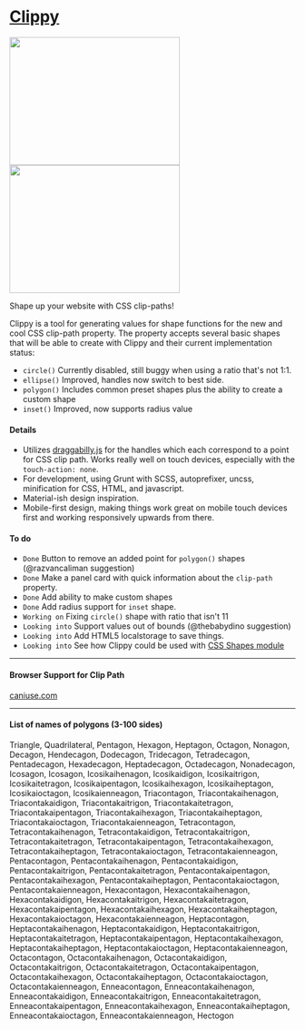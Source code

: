 [Clippy](http://bennettfeely.com/clippy)
======

<img width="300" height="225" style="margin-right:20px;" src="https://d13yacurqjgara.cloudfront.net/users/19965/screenshots/1757798/screen_shot_2014-10-08_at_4.39.02_pm.png" />
<img width="300" height="225" src="https://d13yacurqjgara.cloudfront.net/users/19965/screenshots/1672225/screen_shot_2014-08-05_at_4.26.43_pm.png" />

Shape up your website with CSS clip-paths!

Clippy is a tool for generating values for shape functions for the new and cool CSS clip-path property. The property accepts several basic shapes that will be able to create with Clippy and their current implementation status:

* `circle()` Currently disabled, still buggy when using a ratio that's not 1:1.
* `ellipse()` Improved, handles now switch to best side.
* `polygon()` Includes common preset shapes plus the ability to create a custom shape
* `inset()` Improved, now supports radius value


#### Details
* Utilizes [draggabilly.js](https://github.com/desandro/draggabilly) for the handles which each correspond to a point for CSS clip path. Works really well on touch devices, especially with the `touch-action: none`.
* For development, using Grunt with SCSS, autoprefixer, uncss, minification for CSS, HTML, and javascript.
* Material-ish design inspiration.
* Mobile-first design, making things work great on mobile touch devices first and working responsively upwards from there.


#### To do

* `Done` Button to remove an added point for `polygon()` shapes (@razvancaliman suggestion)
* `Done` Make a panel card with quick information about the `clip-path` property.
* `Done` Add ability to make custom shapes
* `Done` Add radius support for `inset` shape.
* `Working on` Fixing `circle()` shape with ratio that isn't 11
* `Looking into` Support values out of bounds (@thebabydino suggestion)
* `Looking into` Add HTML5 localstorage to save things.
* `Looking into` See how Clippy could be used with [CSS Shapes module](http://dev.w3.org/csswg/css-shapes/#basic-shape-functions)

***

#### Browser Support for Clip Path

[caniuse.com](http://caniuse.com/#search=clip-path)

***

#### List of names of polygons (3-100 sides)

Triangle, Quadrilateral, Pentagon, Hexagon, Heptagon, Octagon, Nonagon, Decagon, Hendecagon, Dodecagon, Tridecagon, Tetradecagon, Pentadecagon, Hexadecagon, Heptadecagon, Octadecagon, Nonadecagon, Icosagon, Icosagon, Icosikaihenagon, Icosikaidigon, Icosikaitrigon, Icosikaitetragon, Icosikaipentagon, Icosikaihexagon, Icosikaiheptagon, Icosikaioctagon, Icosikaienneagon, Triacontagon, Triacontakaihenagon, Triacontakaidigon, Triacontakaitrigon, Triacontakaitetragon, Triacontakaipentagon, Triacontakaihexagon, Triacontakaiheptagon, Triacontakaioctagon, Triacontakaienneagon, Tetracontagon, Tetracontakaihenagon, Tetracontakaidigon, Tetracontakaitrigon, Tetracontakaitetragon, Tetracontakaipentagon, Tetracontakaihexagon, Tetracontakaiheptagon, Tetracontakaioctagon, Tetracontakaienneagon, Pentacontagon, Pentacontakaihenagon, Pentacontakaidigon, Pentacontakaitrigon, Pentacontakaitetragon, Pentacontakaipentagon, Pentacontakaihexagon, Pentacontakaiheptagon, Pentacontakaioctagon, Pentacontakaienneagon, Hexacontagon, Hexacontakaihenagon, Hexacontakaidigon, Hexacontakaitrigon, Hexacontakaitetragon, Hexacontakaipentagon, Hexacontakaihexagon, Hexacontakaiheptagon, Hexacontakaioctagon, Hexacontakaienneagon, Heptacontagon, Heptacontakaihenagon, Heptacontakaidigon, Heptacontakaitrigon, Heptacontakaitetragon, Heptacontakaipentagon, Heptacontakaihexagon, Heptacontakaiheptagon, Heptacontakaioctagon, Heptacontakaienneagon, Octacontagon, Octacontakaihenagon, Octacontakaidigon, Octacontakaitrigon, Octacontakaitetragon, Octacontakaipentagon, Octacontakaihexagon, Octacontakaiheptagon, Octacontakaioctagon, Octacontakaienneagon, Enneacontagon, Enneacontakaihenagon, Enneacontakaidigon, Enneacontakaitrigon, Enneacontakaitetragon, Enneacontakaipentagon, Enneacontakaihexagon, Enneacontakaiheptagon, Enneacontakaioctagon, Enneacontakaienneagon, Hectogon

